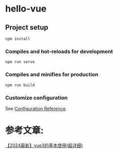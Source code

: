# hello-vue

## Project setup
```
npm install
```

### Compiles and hot-reloads for development
```
npm run serve
```

### Compiles and minifies for production
```
npm run build
```

### Customize configuration
See [Configuration Reference](https://cli.vuejs.org/config/).


# 参考文章:

[【2024最新】vue3的基本使用(超详细)](https://blog.csdn.net/wanghaoyingand/article/details/137272537)